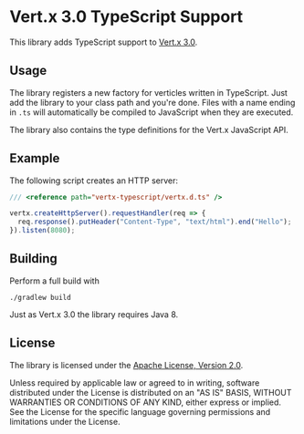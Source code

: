 Vert.x 3.0 TypeScript Support
=============================

This library adds TypeScript support to [Vert.x 3.0](http://vertx.io).

Usage
-----

The library registers a new factory for verticles written in TypeScript. Just
add the library to your class path and you're done. Files with a name ending
in `.ts` will automatically be compiled to JavaScript when they are executed.

The library also contains the type definitions for the Vert.x JavaScript API.

Example
-------

The following script creates an HTTP server:

```typescript
/// <reference path="vertx-typescript/vertx.d.ts" />

vertx.createHttpServer().requestHandler(req => {
  req.response().putHeader("Content-Type", "text/html").end("Hello");
}).listen(8080);
```

Building
--------

Perform a full build with

    ./gradlew build

Just as Vert.x 3.0 the library requires Java 8.

License
-------

The library is licensed under the
[Apache License, Version 2.0](http://www.apache.org/licenses/LICENSE-2.0).

Unless required by applicable law or agreed to in writing, software
distributed under the License is distributed on an "AS IS" BASIS,
WITHOUT WARRANTIES OR CONDITIONS OF ANY KIND, either express or implied.
See the License for the specific language governing permissions and
limitations under the License.
